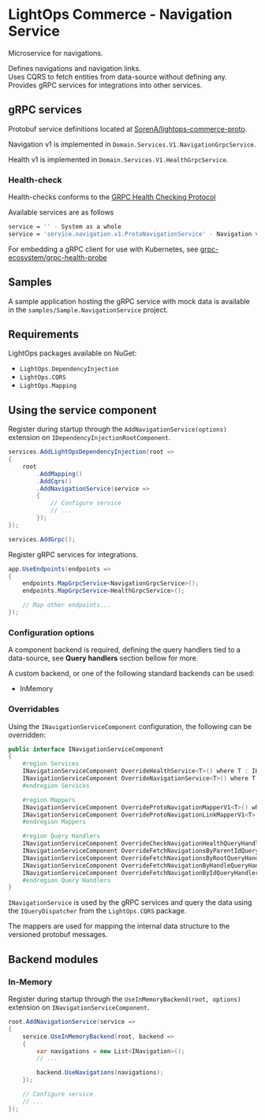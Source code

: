 # LightOps Commerce - Navigation Service

Microservice for navigations.

Defines navigations and navigation links.  
Uses CQRS to fetch entities from data-source without defining any.  
Provides gRPC services for integrations into other services.

## gRPC services

Protobuf service definitions located at [SorenA/lightops-commerce-proto](https://github.com/SorenA/lightops-commerce-proto).

Navigation v1 is implemented in `Domain.Services.V1.NavigationGrpcService`.

Health v1 is implemented in `Domain.Services.V1.HealthGrpcService`.

### Health-check

Health-checks conforms to the [GRPC Health Checking Protocol](https://github.com/grpc/grpc/blob/master/doc/health-checking.md)

Available services are as follows

```bash
service = '' - System as a whole
service = 'service.navigation.v1.ProtoNavigationService' - Navigation v1
```

For embedding a gRPC client for use with Kubernetes, see [grpc-ecosystem/grpc-health-probe](https://github.com/grpc-ecosystem/grpc-health-probe)

## Samples

A sample application hosting the gRPC service with mock data is available in the `samples/Sample.NavigationService` project.

## Requirements

LightOps packages available on NuGet:

- `LightOps.DependencyInjection`
- `LightOps.CQRS`
- `LightOps.Mapping`

## Using the service component

Register during startup through the `AddNavigationService(options)` extension on `IDependencyInjectionRootComponent`.

```csharp
services.AddLightOpsDependencyInjection(root =>
{
    root
        .AddMapping()
        .AddCqrs()
        .AddNavigationService(service =>
        {
            // Configure service
            // ...
        });
});

services.AddGrpc();
```

Register gRPC services for integrations.

```csharp
app.UseEndpoints(endpoints =>
{
    endpoints.MapGrpcService<NavigationGrpcService>();
    endpoints.MapGrpcService<HealthGrpcService>();

    // Map other endpoints...
});
```

### Configuration options

A component backend is required, defining the query handlers tied to a data-source, see **Query handlers** section bellow for more.

A custom backend, or one of the following standard backends can be used:

- InMemory

### Overridables

Using the `INavigationServiceComponent` configuration, the following can be overridden:

```csharp
public interface INavigationServiceComponent
{
    #region Services
    INavigationServiceComponent OverrideHealthService<T>() where T : IHealthService;
    INavigationServiceComponent OverrideNavigationService<T>() where T : INavigationService;
    #endregion Services

    #region Mappers
    INavigationServiceComponent OverrideProtoNavigationMapperV1<T>() where T : IMapper<INavigation, Proto.Services.Navigation.V1.ProtoNavigation>;
    INavigationServiceComponent OverrideProtoNavigationLinkMapperV1<T>() where T : IMapper<INavigationLink, Proto.Services.Navigation.V1.ProtoNavigationLink>;
    #endregion Mappers

    #region Query Handlers
    INavigationServiceComponent OverrideCheckNavigationHealthQueryHandler<T>() where T : ICheckNavigationHealthQueryHandler;
    INavigationServiceComponent OverrideFetchNavigationsByParentIdQueryHandler<T>() where T : IFetchNavigationsByParentIdQueryHandler;
    INavigationServiceComponent OverrideFetchNavigationsByRootQueryHandler<T>() where T : IFetchNavigationsByRootQueryHandler;
    INavigationServiceComponent OverrideFetchNavigationByHandleQueryHandler<T>() where T : IFetchNavigationByHandleQueryHandler;
    INavigationServiceComponent OverrideFetchNavigationByIdQueryHandler<T>() where T : IFetchNavigationByIdQueryHandler;
    #endregion Query Handlers
}
```

`INavigationService` is used by the gRPC services and query the data using the `IQueryDispatcher` from the `LightOps.CQRS` package.

The mappers are used for mapping the internal data structure to the versioned protobuf messages.

## Backend modules

### In-Memory

Register during startup through the `UseInMemoryBackend(root, options)` extension on `INavigationServiceComponent`.

```csharp
root.AddNavigationService(service =>
{
    service.UseInMemoryBackend(root, backend =>
    {
        var navigations = new List<INavigation>();
        // ...

        backend.UseNavigations(navigations);
    });

    // Configure service
    // ...
});
```
